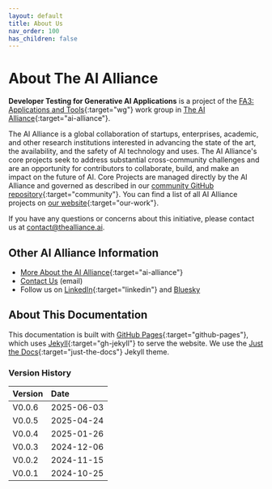 ```yaml
---
layout: default
title: About Us
nav_order: 100
has_children: false
---
```


# About The AI Alliance

**Developer Testing for Generative AI Applications** is a project of the [FA3: Applications and Tools](https://thealliance.ai/focus-areas/applications-and-tools){:target="wg"} work group in [The AI Alliance](https://thealliance.ai){:target="ai-alliance"}.

The AI Alliance is a global collaboration of startups, enterprises, academic, and other research institutions interested in advancing the state of the art, the availability, and the safety of AI technology and uses. The AI Alliance's core projects seek to address substantial cross-community challenges and are an opportunity for contributors to collaborate, build, and make an impact on the future of AI. Core Projects are managed directly by the AI Alliance and governed as described in our [community GitHub repository](https://github.com/The-AI-Alliance/community){:target="community"}. You can find a list of all AI Alliance projects on [our website](https://thealliance.ai/our-work){:target="our-work"}.

If you have any questions or concerns about this initiative, please contact us at [contact@thealliance.ai](mailto:contact@thealliance.ai).

## Other AI Alliance Information

* [More About the AI Alliance](https://thealliance.ai/about-aia){:target="ai-alliance"}
* [Contact Us](mailto:contact@thealliance.ai) (email)
* Follow us on [LinkedIn](https://www.linkedin.com/company/the-aialliance/){:target="linkedin"} and [Bluesky](https://bsky.app/profile/aialliance.bsky.social)

## About This Documentation

This documentation is built with [GitHub Pages](https://pages.github.com/){:target="github-pages"}, which uses [Jekyll](https://github.com/jekyll/jekyll){:target="gh-jekyll"} to serve the website. We use the [Just the Docs](https://just-the-docs.github.io/just-the-docs/){:target="just-the-docs"} Jekyll theme.

### Version History

| Version  | Date       |
| :------- | :--------- |
| V0.0.6   | 2025-06-03 |
| V0.0.5   | 2025-04-24 |
| V0.0.4   | 2025-01-26 |
| V0.0.3   | 2024-12-06 |
| V0.0.2   | 2024-11-15 |
| V0.0.1   | 2024-10-25 |
